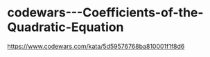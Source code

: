 # codewars---Coefficients-of-the-Quadratic-Equation
https://www.codewars.com/kata/5d59576768ba810001f1f8d6
